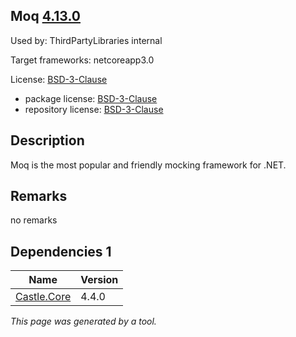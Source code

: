 Moq [4.13.0](https://www.nuget.org/packages/Moq/4.13.0)
--------------------

Used by: ThirdPartyLibraries internal

Target frameworks: netcoreapp3.0

License: [BSD-3-Clause](../../../../licenses/bsd-3-clause) 

- package license: [BSD-3-Clause](https://raw.githubusercontent.com/moq/moq4/master/License.txt) 
- repository license: [BSD-3-Clause](https://raw.githubusercontent.com/moq/moq4/master/License.txt) 

Description
-----------
Moq is the most popular and friendly mocking framework for .NET.

Remarks
-----------
no remarks

Dependencies 1
-----------

|Name|Version|
|----------|:----|
|[Castle.Core](../../../../packages/nuget.org/castle.core/4.4.0)|4.4.0|

*This page was generated by a tool.*